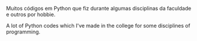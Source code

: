 Muitos códigos em Python que fiz durante algumas disciplinas da faculdade e outros por hobbie.

A lot of Python codes which I've made in the college for some disciplines of programming.
